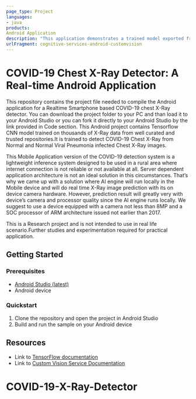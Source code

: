 ```yaml
---
page_type: Project
languages:
- java
products:
Android Application
description: "This application demonstrates a trained model exported from the Custom Vision Service in the TensorFlow format and add it to an Android application for real-time COVID-19 detection from Chest X-Ray."
urlFragment: cognitive-services-android-customvision
---
```


# COVID-19 Chest X-Ray Detector: A Real-time Android Application 
This repository contains the project file needed to compile the Android application for a Realtime Smartphone based COVID-19 chest X-Ray detector. You can download the project folder to your PC and than load it to your Android Studio or you can fork it directly to your Android Studio by the link provided in Code section. This Android project contains Tensorflow CNN model trained on thousands of X-Ray data from well curated and trusted repositories.It is trained to detect COVID-19 Chest X-Ray from Normal and Normal Viral Pneumonia infected Chest X-Ray images.

This Mobile Application version of the COVID-19 detection system is a lightweight inference system designed to be used in a rural area where internet connection is not reliable or not available at all. Server dependent application architecture is not an ideal solution in this circumstances. That’s why we came up with a solution where AI engine will run locally in the Mobile device and will do real time X-Ray image prediction with its on device camera hardware. However, prediction result will greatly very with device’s camera and processor quality since the AI engine runs locally. We suggest to use a device equipped with a camera not less than 8MP and a SOC processor of ARM architecture issued not earlier than 2017.

This is a Research project and is not intended to use in real life scenario.Further studies and experimentation required for practical application.
## Getting Started

### Prerequisites
- [Android Studio (latest)](https://developer.android.com/studio/index.html)
- Android device

### Quickstart

1. Clone the repository and open the project in Android Studio
2. Build and run the sample on your Android device


## Resources
- Link to [TensorFlow documentation](https://www.tensorflow.org/mobile/)
- Link to [Custom Vision Service Documentation](https://docs.microsoft.com/en-us/azure/cognitive-services/custom-vision-service/home)

# COVID-19-X-Ray-Detector
